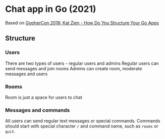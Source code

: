 # Chat app in Go (2021)

Based on [GopherCon 2018: Kat Zien - How Do You Structure Your Go Apps](https://www.youtube.com/watch?v=oL6JBUk6tj0)
## Structure

### Users
There are two types of users - regular users and admins
Regular users can send messages and join rooms
Admins can create room, moderate messages and users

### Rooms
Room is just a space for users to chat

### Messages and commands
All users can send regular text messages or special commands.
Commands should start with special character `/` and command name, such as `rooms` or `quit`.
